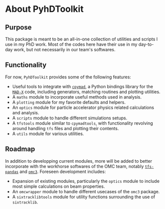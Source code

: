 # About PyhDToolkit

## Purpose

This package is meant to be an all-in-one collection of utilities and scripts I use in my PhD work.
Most of the codes here have their use in my day-to-day work, but not necessarily in our team's softwares.

## Functionality

For now, `PyhDToolkit` provides some of the following features:

- Useful tools to integrate with [`cpymad`][cpymad], a Python bindings library for the [`MAD-X`][madx] code, including generators, matching routines and plotting utilities.
- A `maths` module to incorporate useful methods used in analysis.
- A `plotting` module for my favorite defaults and helpers.
- An `optics` module for particle accelerator physics related calculations and analysis.
- A `scripts` module to handle different simulations setups.
- A `tfstools` module similar to `cpymadtools`, with functionality revolving around handling `tfs` files and plotting their contents.
- A `utils` module for various utilities.

## Roadmap

In addition to developping current modules, more will be added to better incorporate with the workhorse softwares of the OMC team, notably [`tfs-pandas`][tfs] and [`omc3`][omc3].
Foreseen development includes:

- Expansion of existing modules, particularly the `optics` module to include most simple calculations on beam properties.
- An `omcwrapper` module to handle different usecases of the `omc3` package.
- A `sixtracklibtools` module for utility functions surrounding the use of `sixtracklib`.

[cpymad]: https://github.com/hibtc/cpymad
[madx]: https://mad.web.cern.ch/mad/
[omc3]: https://github.com/pylhc/omc3
[tfs]: https://github.com/pylhc/tfs
